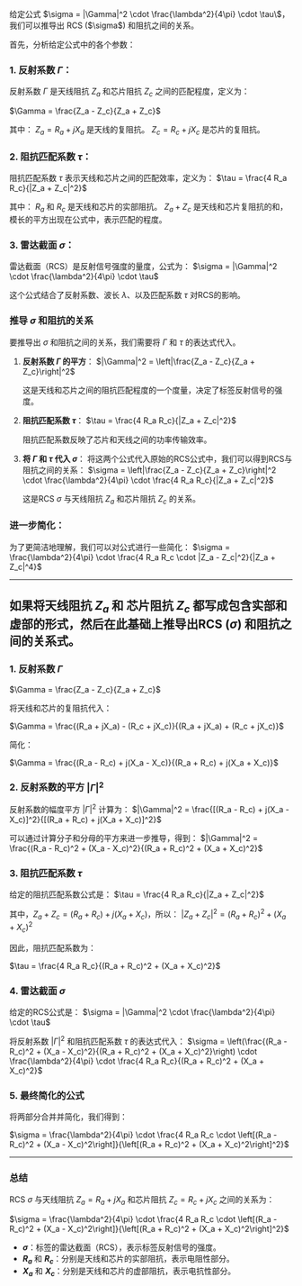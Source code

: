 给定公式
$\sigma = |\Gamma|^2 \cdot \frac{\lambda^2}{4\pi} \cdot \tau\$，我们可以推导出 RCS ($\sigma$) 和阻抗之间的关系。

首先，分析给定公式中的各个参数：

### 1. **反射系数 $\Gamma$**：
反射系数 $\Gamma$ 是天线阻抗 $Z_a$ 和芯片阻抗 $Z_c$ 之间的匹配程度，定义为：

$\Gamma = \frac{Z_a - Z_c}{Z_a + Z_c}$

其中：
$Z_a = R_a + jX_a$ 是天线的复阻抗。
$Z_c = R_c + jX_c$ 是芯片的复阻抗。



### 2. **阻抗匹配系数 $\tau$**：
阻抗匹配系数 $\tau$ 表示天线和芯片之间的匹配效率，定义为：
$\tau = \frac{4 R_a R_c}{|Z_a + Z_c|^2}$

其中：
$R_a$ 和 $R_c$ 是天线和芯片的实部阻抗。
$Z_a + Z_c$ 是天线和芯片复阻抗的和，模长的平方出现在公式中，表示匹配的程度。

### 3. **雷达截面 $\sigma$**：
雷达截面（RCS）是反射信号强度的量度，公式为：
$\sigma = |\Gamma|^2 \cdot \frac{\lambda^2}{4\pi} \cdot \tau$

这个公式结合了反射系数、波长 $\lambda$、以及匹配系数 $\tau$ 对RCS的影响。

### 推导 $\sigma$ 和阻抗的关系
要推导出 $\sigma$ 和阻抗之间的关系，我们需要将 $\Gamma$ 和 $\tau$ 的表达式代入。

1. **反射系数 $\Gamma$ 的平方**：
   $|\Gamma|^2 = \left|\frac{Z_a - Z_c}{Z_a + Z_c}\right|^2$
   
   这是天线和芯片之间的阻抗匹配程度的一个度量，决定了标签反射信号的强度。

2. **阻抗匹配系数 $\tau$**：
   $\tau = \frac{4 R_a R_c}{|Z_a + Z_c|^2}$
   
   阻抗匹配系数反映了芯片和天线之间的功率传输效率。

3. **将 $\Gamma$ 和 $\tau$ 代入 $\sigma$**：
   将这两个公式代入原始的RCS公式中，我们可以得到RCS与阻抗之间的关系：
   $\sigma = \left|\frac{Z_a - Z_c}{Z_a + Z_c}\right|^2 \cdot \frac{\lambda^2}{4\pi} \cdot \frac{4 R_a R_c}{|Z_a + Z_c|^2}$
   

   这是RCS $\sigma$ 与天线阻抗 $Z_a$ 和芯片阻抗 $Z_c$ 的关系。

### 进一步简化：
为了更简洁地理解，我们可以对公式进行一些简化：
$\sigma = \frac{\lambda^2}{4\pi} \cdot \frac{4 R_a R_c \cdot |Z_a - Z_c|^2}{|Z_a + Z_c|^4}$



---

如果将**天线阻抗 $Z_a$** 和 **芯片阻抗 $Z_c$** 都写成包含实部和虚部的形式，然后在此基础上推导出**RCS ($\sigma$)** 和阻抗之间的关系式。
---

### 1. **反射系数 $\Gamma$**

$\Gamma = \frac{Z_a - Z_c}{Z_a + Z_c}$

将天线和芯片的复阻抗代入：

$\Gamma = \frac{(R_a + jX_a) - (R_c + jX_c)}{(R_a + jX_a) + (R_c + jX_c)}$


简化：

$\Gamma = \frac{(R_a - R_c) + j(X_a - X_c)}{(R_a + R_c) + j(X_a + X_c)}$


### 2. **反射系数的平方 $|\Gamma|^2$**
反射系数的幅度平方 $|\Gamma|^2$ 计算为：
$|\Gamma|^2 = \frac{[(R_a - R_c) + j(X_a - X_c)]^2}{[(R_a + R_c) + j(X_a + X_c)]^2}$

可以通过计算分子和分母的平方来进一步推导，得到：
$|\Gamma|^2 = \frac{(R_a - R_c)^2 + (X_a - X_c)^2}{(R_a + R_c)^2 + (X_a + X_c)^2}$



### 3. **阻抗匹配系数 $\tau$**
给定的阻抗匹配系数公式是：
$\tau = \frac{4 R_a R_c}{|Z_a + Z_c|^2}$

其中，$Z_a + Z_c = (R_a + R_c) + j(X_a + X_c)$，所以：
$|Z_a + Z_c|^2 = (R_a + R_c)^2 + (X_a + X_c)^2$

因此，阻抗匹配系数为：

$\tau = \frac{4 R_a R_c}{(R_a + R_c)^2 + (X_a + X_c)^2}$


### 4. **雷达截面 $\sigma$**
给定的RCS公式是：
$\sigma = |\Gamma|^2 \cdot \frac{\lambda^2}{4\pi} \cdot \tau$


将反射系数 $|\Gamma|^2$ 和阻抗匹配系数 $\tau$ 的表达式代入：
$\sigma = \left(\frac{(R_a - R_c)^2 + (X_a - X_c)^2}{(R_a + R_c)^2 + (X_a + X_c)^2}\right) \cdot \frac{\lambda^2}{4\pi} \cdot \frac{4 R_a R_c}{(R_a + R_c)^2 + (X_a + X_c)^2}$


### 5. **最终简化的公式**
将两部分合并并简化，我们得到：

$\sigma = \frac{\lambda^2}{4\pi} \cdot \frac{4 R_a R_c \cdot \left[(R_a - R_c)^2 + (X_a - X_c)^2\right]}{\left[(R_a + R_c)^2 + (X_a + X_c)^2\right]^2}$


---

### 总结
RCS $\sigma$ 与天线阻抗 $Z_a = R_a + jX_a$ 和芯片阻抗 $Z_c = R_c + jX_c$ 之间的关系为：


$\sigma = \frac{\lambda^2}{4\pi} \cdot \frac{4 R_a R_c \cdot \left[(R_a - R_c)^2 + (X_a - X_c)^2\right]}{\left[(R_a + R_c)^2 + (X_a + X_c)^2\right]^2}$


- **$\sigma$**：标签的雷达截面（RCS），表示标签反射信号的强度。
- **$R_a$** 和 **$R_c$**：分别是天线和芯片的实部阻抗，表示电阻性部分。
- **$X_a$** 和 **$X_c$**：分别是天线和芯片的虚部阻抗，表示电抗性部分。

